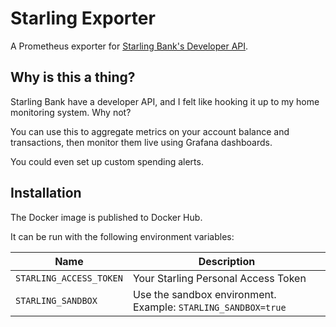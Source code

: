 # Starling Exporter

A Prometheus exporter for [Starling Bank's Developer API](https://developer.starlingbank.com/docs).

## Why is this a thing?

Starling Bank have a developer API, and I felt like hooking it up to my home monitoring system. Why not?

You can use this to aggregate metrics on your account balance and transactions, then monitor them live using Grafana dashboards.

You could even set up custom spending alerts.

## Installation

The Docker image is published to Docker Hub.

It can be run with the following environment variables:

| Name                    | Description                                                   |
| ----------------------- | ------------------------------------------------------------- |
| `STARLING_ACCESS_TOKEN` | Your Starling Personal Access Token                           |
| `STARLING_SANDBOX`      | Use the sandbox environment. Example: `STARLING_SANDBOX=true` |